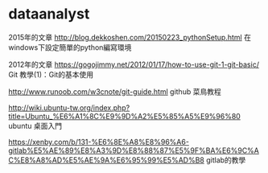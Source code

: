 # dataanalyst

2015年的文章
http://blog.dekkoshen.com/20150223_pythonSetup.html
在windows下設定簡單的python編寫環境

2012年的文章
https://gogojimmy.net/2012/01/17/how-to-use-git-1-git-basic/
Git 教學(1)：Git的基本使用

http://www.runoob.com/w3cnote/git-guide.html
github 菜鳥教程

http://wiki.ubuntu-tw.org/index.php?title=Ubuntu_%E6%A1%8C%E9%9D%A2%E5%85%A5%E9%96%80
ubuntu 桌面入門

https://xenby.com/b/131-%E6%8E%A8%E8%96%A6-gitlab%E5%AE%89%E8%A3%9D%E8%88%87%E5%9F%BA%E6%9C%AC%E8%A8%AD%E5%AE%9A%E6%95%99%E5%AD%B8
gitlab的教學
